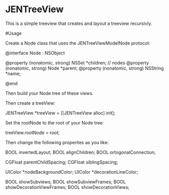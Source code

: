 JENTreeView
===========
This is a simple treeview that creates and layout a treeview recursivly. 

#Usage

Create a Node class that uses the JENTreeViewModelNode protocol: 

  @interface Node : NSObject<JENTreeViewModelNode>

  @property (nonatomic, strong) NSSet *children; // nodes
  @property (nonatomic, strong) Node *parent;
  @property (nonatomic, strong) NSString *name;

@end  

Then build your Node tree of these views. 

Then create a treeView: 

JENTreeView *treeView = [[JENTreeView alloc] init];

Set the rootNode to the root of your Node tree:

treeView.rootNode = root;

Then change the following properites as you like: 

BOOL invertedLayout;
BOOL alignChildren;
BOOL ortogonalConnection;

CGFloat parentChildSpacing;
CGFloat siblingSpacing;

UIColor *nodeBackgroundColor;
UIColor *decorationLineColor;

BOOL showSubviews;
BOOL showSubviewFrames;
BOOL showDecorationViewFrames;
BOOL showDecorationViews;
